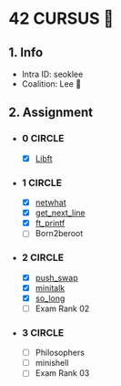 # 42 CURSUS  🐯

## 1. Info
- Intra ID: seoklee
- Coalition: Lee 🔴

## 2. Assignment
- ### 0 CIRCLE
	- [x] [Libft](https://github.com/lucku-1111/42cursus/tree/master/libft)
- ### 1 CIRCLE
	- [x] [netwhat](https://github.com/lucku-1111/42cursus/tree/master/netwhat)
	- [x] [get_next_line](https://github.com/lucku-1111/42cursus/tree/master/get_next_line)
	- [x] [ft_printf](https://github.com/lucku-1111/42cursus/tree/master/ft_printf)
	- [ ] Born2beroot
- ### 2 CIRCLE
	- [x] [push_swap](https://github.com/lucku-1111/42cursus/tree/master/push_swap)
	- [x] [minitalk](https://github.com/lucku-1111/42cursus/tree/master/minitalk)
	- [x] [so_long](https://github.com/lucku-1111/42cursus/tree/master/so_long)
	- [ ] Exam Rank 02
- ### 3 CIRCLE
	- [ ] Philosophers
	- [ ] minishell
	- [ ] Exam Rank 03
